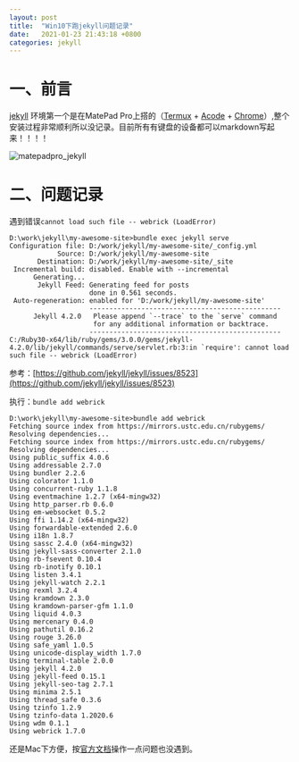 ```yaml
---
layout: post
title:  "Win10下跑jekyll问题记录"
date:   2021-01-23 21:43:18 +0800
categories: jekyll
---
```


# 一、前言
  [jekyll](https://jekyllrb.com) 环境第一个是在MatePad Pro上搭的（[Termux](https://play.google.com/store/apps/details?id=com.termux) + [Acode](https://play.google.com/store/apps/details?id=com.foxdebug.acodefree) + [Chrome](https://play.google.com/store/apps/details?id=com.android.chrome)）,整个安装过程非常顺利所以没记录。目前所有有键盘的设备都可以markdown写起来！！！！

  ![matepadpro_jekyll](/blog/assets/images/2021-01-23-Win10-jekyll-error/matepadpro_jekyll.jpg)

# 二、问题记录

遇到错误```cannot load such file -- webrick (LoadError)```

```
D:\work\jekyll\my-awesome-site>bundle exec jekyll serve
Configuration file: D:/work/jekyll/my-awesome-site/_config.yml
            Source: D:/work/jekyll/my-awesome-site
       Destination: D:/work/jekyll/my-awesome-site/_site
 Incremental build: disabled. Enable with --incremental
      Generating...
       Jekyll Feed: Generating feed for posts
                    done in 0.561 seconds.
 Auto-regeneration: enabled for 'D:/work/jekyll/my-awesome-site'
                    ------------------------------------------------
      Jekyll 4.2.0   Please append `--trace` to the `serve` command
                     for any additional information or backtrace.
                    ------------------------------------------------
C:/Ruby30-x64/lib/ruby/gems/3.0.0/gems/jekyll-4.2.0/lib/jekyll/commands/serve/servlet.rb:3:in `require': cannot load such file -- webrick (LoadError)
```

参考：[https://github.com/jekyll/jekyll/issues/8523](https://github.com/jekyll/jekyll/issues/8523)

执行：```bundle add webrick```

```
D:\work\jekyll\my-awesome-site>bundle add webrick
Fetching source index from https://mirrors.ustc.edu.cn/rubygems/
Resolving dependencies...
Fetching source index from https://mirrors.ustc.edu.cn/rubygems/
Resolving dependencies...
Using public_suffix 4.0.6
Using addressable 2.7.0
Using bundler 2.2.6
Using colorator 1.1.0
Using concurrent-ruby 1.1.8
Using eventmachine 1.2.7 (x64-mingw32)
Using http_parser.rb 0.6.0
Using em-websocket 0.5.2
Using ffi 1.14.2 (x64-mingw32)
Using forwardable-extended 2.6.0
Using i18n 1.8.7
Using sassc 2.4.0 (x64-mingw32)
Using jekyll-sass-converter 2.1.0
Using rb-fsevent 0.10.4
Using rb-inotify 0.10.1
Using listen 3.4.1
Using jekyll-watch 2.2.1
Using rexml 3.2.4
Using kramdown 2.3.0
Using kramdown-parser-gfm 1.1.0
Using liquid 4.0.3
Using mercenary 0.4.0
Using pathutil 0.16.2
Using rouge 3.26.0
Using safe_yaml 1.0.5
Using unicode-display_width 1.7.0
Using terminal-table 2.0.0
Using jekyll 4.2.0
Using jekyll-feed 0.15.1
Using jekyll-seo-tag 2.7.1
Using minima 2.5.1
Using thread_safe 0.3.6
Using tzinfo 1.2.9
Using tzinfo-data 1.2020.6
Using wdm 0.1.1
Using webrick 1.7.0
```

还是Mac下方便，按[官方文档](https://jekyllrb.com/docs/)操作一点问题也没遇到。